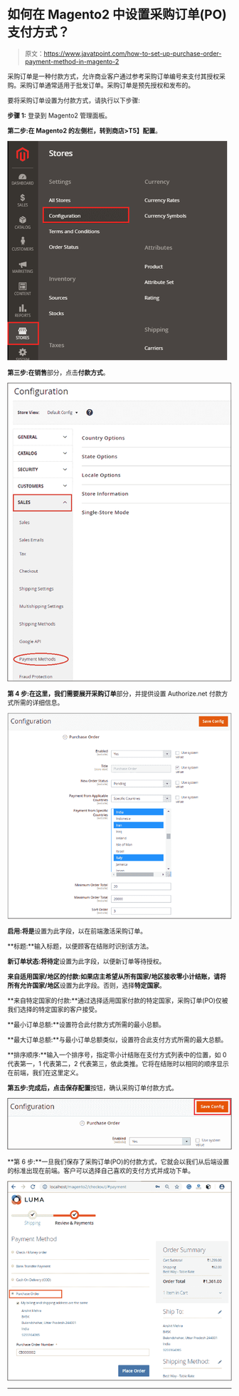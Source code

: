 # 如何在 Magento2 中设置采购订单(PO)支付方式？

> 原文：<https://www.javatpoint.com/how-to-set-up-purchase-order-payment-method-in-magento-2>

采购订单是一种付款方式，允许商业客户通过参考采购订单编号来支付其授权采购。采购订单通常适用于批发订单。采购订单是预先授权和发布的。

要将采购订单设置为付款方式，请执行以下步骤:

**步骤 1:** 登录到 Magento2 管理面板。

**第二步:**在 Magento2 的左侧栏，转到**商店>T5】配置**。

![How to set up Purchase Order (PO) payment method in Magento2](img/16ae18d2f326acd6cb5dfe762ecea546.png)

**第三步:**在**销售**部分，点击**付款方式**。

![How to set up Purchase Order (PO) payment method in Magento2](img/d88ce0a3970550a0412986e8ace97875.png)

**第 4 步:**在这里，我们需要展开**采购订单**部分，并提供设置 Authorize.net 付款方式所需的详细信息。

![How to set up Purchase Order (PO) payment method in Magento2](img/4078dad78c3b298da66154c40c990756.png)

**启用:**将**是**设置为此字段，以在前端激活采购订单。

**标题:**输入标题，以便顾客在结账时识别该方法。

**新订单状态:**将**待定**设置为此字段，以便新订单等待授权。

**来自适用国家/地区的付款:**如果店主希望从所有国家/地区接收零小计结账，请将**所有允许国家/地区**设置为此字段。否则，选择**特定国家**。

**来自特定国家的付款:**通过选择适用国家付款的特定国家，采购订单(PO)仅被我们选择的特定国家的客户接受。

**最小订单总额:**设置符合此付款方式所需的最小总额。

**最大订单总额:**与最小订单总额类似，设置符合此支付方式所需的最大总额。

**排序顺序:**输入一个排序号，指定零小计结账在支付方式列表中的位置，如 0 代表第一，1 代表第二，2 代表第三，依此类推。它将在结账时以相同的顺序显示在前端，我们在这里定义。

**第五步:**完成后，点击**保存配置**按钮，确认采购订单付款方式。

![How to set up Purchase Order (PO) payment method in Magento2](img/3eb300dfe0632db338861dca3608d774.png)

**第 6 步:**一旦我们保存了采购订单(PO)的付款方式，它就会以我们从后端设置的标准出现在前端。客户可以选择自己喜欢的支付方式并成功下单。

![How to set up Purchase Order (PO) payment method in Magento2](img/5a2c1c5bf70bf7a7d3c3acbfd847e930.png)

* * *